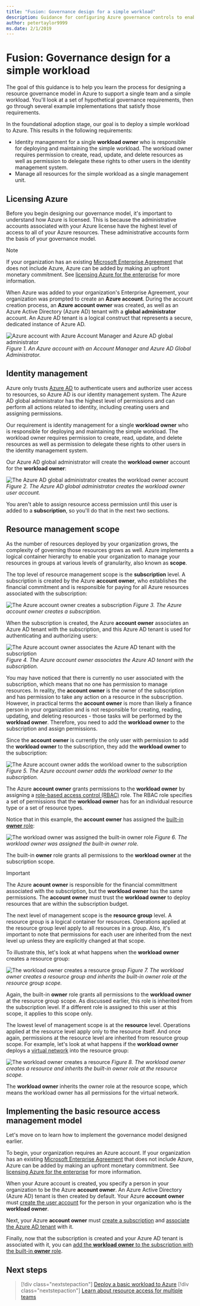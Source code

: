 ```yaml
---
title: "Fusion: Governance design for a simple workload"
description: Guidance for configuring Azure governance controls to enable a user to deploy a simple workload
author: petertaylor9999
ms.date: 2/1/2019
---
```


# Fusion: Governance design for a simple workload

The goal of this guidance is to help you learn the process for designing a resource governance model in Azure to support a single team and a simple workload. You'll look at a set of hypothetical governance requirements, then go through several example implementations that satisfy those requirements.

In the foundational adoption stage, our goal is to deploy a simple workload to Azure. This results in the following requirements:

* Identity management for a single **workload owner** who is responsible for deploying and maintaining the simple workload. The workload owner requires permission to create, read, update, and delete resources as well as permission to delegate these rights to other users in the identity management system.
* Manage all resources for the simple workload as a single management unit.

## Licensing Azure

Before you begin designing our governance model, it's important to understand how Azure is licensed. This is because the administrative accounts associated with your Azure license have the highest level of access to all of your Azure resources. These administrative accounts form the basis of your governance model.  

> [!NOTE]
> If your organization has an existing [Microsoft Enterprise Agreement](https://www.microsoft.com/licensing/licensing-programs/enterprise.aspx) that does not include Azure, Azure can be added by making an upfront monetary commitment. See [licensing Azure for the enterprise](https://azure.microsoft.com/pricing/enterprise-agreement/) for more information.

When Azure was added to your organization's Enterprise Agreement, your organization was prompted to create an **Azure account**. During the account creation process, an **Azure account owner** was created, as well as an Azure Active Directory (Azure AD) tenant with a **global administrator** account. An Azure AD tenant is a logical construct that represents a secure, dedicated instance of Azure AD.

![Azure account with Azure Account Manager and Azure AD global administrator](../../_images/governance-3-0.png)
*Figure 1. An Azure account with an Account Manager and Azure AD Global Administrator.*

## Identity management

Azure only trusts [Azure AD](/azure/active-directory) to authenticate users and authorize user access to resources, so Azure AD is our identity management system. The Azure AD global administrator has the highest level of permissions and can perform all actions related to identity, including creating users and assigning permissions.

Our requirement is identity management for a single **workload owner** who is responsible for deploying and maintaining the simple workload. The workload owner requires permission to create, read, update, and delete resources as well as permission to delegate these rights to other users in the identity management system.

Our Azure AD global administrator will create the **workload owner** account for the **workload owner**:

![The Azure AD global administrator creates the workload owner account](../../_images/governance-1-2.png)
*Figure 2. The Azure AD global administrator creates the workload owner user account.*

You aren't able to assign resource access permission until this user is added to a **subscription**, so you'll do that in the next two sections.

## Resource management scope

As the number of resources deployed by your organization grows, the complexity of governing those resources grows as well. Azure implements a logical container hierarchy to enable your organization to manage your resources in groups at various levels of granularity, also known as **scope**.

The top level of resource management scope is the **subscription** level. A subscription is created by the Azure **account owner**, who establishes the financial commitment and is responsible for paying for all Azure resources associated with the subscription:

![The Azure account owner creates a subscription](../../_images/governance-1-3.png)
*Figure 3. The Azure account owner creates a subscription.*

When the subscription is created, the Azure **account owner** associates an Azure AD tenant with the subscription, and this Azure AD tenant is used for authenticating and authorizing users:

![The Azure account owner associates the Azure AD tenant with the subscription](../../_images/governance-1-4.png)
*Figure 4. The Azure account owner associates the Azure AD tenant with the subscription.*

You may have noticed that there is currently no user associated with the subscription, which means that no one has permission to manage resources. In reality, the **account owner** is the owner of the subscription and has permission to take any action on a resource in the subscription. However, in practical terms the **account owner** is more than likely a finance person in your organization and is not responsible for creating, reading, updating, and deleting resources - those tasks will be performed by the **workload owner**. Therefore, you need to add the **workload owner** to the subscription and assign permissions.

Since the **account owner** is currently the only user with permission to add the **workload owner** to the subscription, they add the **workload owner** to the subscription:

![The Azure account owner adds the **workload owner** to the subscription](../../_images/governance-1-5.png)
*Figure 5. The Azure account owner adds the workload owner to the subscription.*

The Azure **account owner** grants permissions to the **workload owner** by assigning a [role-based access control (RBAC)](/azure/role-based-access-control/) role. The RBAC role specifies a set of permissions that the **workload owner** has for an individual resource type or a set of resource types.

Notice that in this example, the **account owner** has assigned the [built-in **owner** role](/azure/role-based-access-control/built-in-roles#owner):

![The **workload owner** was assigned the built-in owner role](../../_images/governance-1-6.png)
*Figure 6. The workload owner was assigned the built-in owner role.*

The built-in **owner** role grants all permissions to the **workload owner** at the subscription scope.

> [!IMPORTANT]
> The Azure **acount owner** is responsible for the financial committment associated with the subscription, but the **workload owner** has the same permissions. The **account owner** must trust the **workload owner** to deploy resources that are within the subscription budget.

The next level of management scope is the **resource group** level. A resource group is a logical container for resources. Operations applied at the resource group level apply to all resources in a group. Also, it's important to note that permissions for each user are inherited from the next level up unless they are explicitly changed at that scope.

To illustrate this, let's look at what happens when the **workload owner** creates a resource group:

![The **workload owner** creates a resource group](../../_images/governance-1-7.png)
*Figure 7. The workload owner creates a resource group and inherits the built-in owner role at the resource group scope.*

Again, the built-in **owner** role grants all permissions to the **workload owner** at the resource group scope. As discussed earlier, this role is inherited from the subscription level. If a different role is assigned to this user at this scope, it applies to this scope only.

The lowest level of management scope is at the **resource** level. Operations applied at the resource level apply only to the resource itself. And once again, permissions at the resource level are inherited from resource group scope. For example, let's look at what happens if the **workload owner** deploys a [virtual network](/azure/virtual-network/virtual-networks-overview) into the resource group:

![The **workload owner** creates a resource](../../_images/governance-1-8.png)
*Figure 8. The workload owner creates a resource and inherits the built-in owner role at the resource scope.*

The **workload owner** inherits the owner role at the resource scope, which means the workload owner has all permissions for the virtual network.

## Implementing the basic resource access management model

Let's move on to learn how to implement the governance model designed earlier.

To begin, your organization requires an Azure account. If your organization has an existing [Microsoft Enterprise Agreement](https://www.microsoft.com/licensing/licensing-programs/enterprise.aspx) that does not include Azure, Azure can be added by making an upfront monetary commitment. See [licensing Azure for the enterprise](https://azure.microsoft.com/pricing/enterprise-agreement/) for more information.

When your Azure account is created, you specify a person in your organization to be the Azure **account owner**. An Azure Active Directory (Azure AD) tenant is then created by default. Your Azure **account owner** must [create the user account](/azure/active-directory/add-users-azure-active-directory) for the person in your organization who is the **workload owner**.

Next, your Azure **account owner** must [create a subscription](https://docs.microsoft.com/partner-center/create-a-new-subscription) and [associate the Azure AD tenant](/azure/active-directory/fundamentals/active-directory-how-subscriptions-associated-directory) with it.

Finally, now that the subscription is created and your Azure AD tenant is associated with it, you can [add the **workload owner** to the subscription with the built-in **owner** role](/azure/billing/billing-add-change-azure-subscription-administrator#add-an-rbac-owner-for-a-subscription-in-azure-portal).

## Next steps

> [!div class="nextstepaction"]
> [Deploy a basic workload to Azure](../../infrastructure/basic-workload.md)
> [!div class="nextstepaction"]
> [Learn about resource access for multiple teams](governance-multiple-teams.md)
